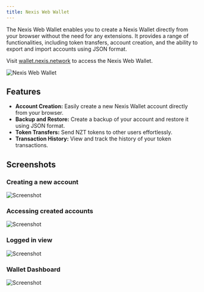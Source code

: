 ```yaml
---
title: Nexis Web Wallet
---
```


The Nexis Web Wallet enables you to create a Nexis Wallet directly from your browser without the need for any extensions. It provides a range of functionalities, including token transfers, account creation, and the ability to export and import accounts using JSON format.

Visit [wallet.nexis.network](https://wallet.nexis.network/) to access the Nexis Web Wallet.

![Nexis Web Wallet](https://private-user-images.githubusercontent.com/166897641/324995004-c433dfb6-e53a-47fd-bd4a-14a3e16088c8.png?jwt=eyJhbGciOiJIUzI1NiIsInR5cCI6IkpXVCJ9.eyJpc3MiOiJnaXRodWIuY29tIiwiYXVkIjoicmF3LmdpdGh1YnVzZXJjb250ZW50LmNvbSIsImtleSI6ImtleTUiLCJleHAiOjE3MTM5MDc4MTEsIm5iZiI6MTcxMzkwNzUxMSwicGF0aCI6Ii8xNjY4OTc2NDEvMzI0OTk1MDA0LWM0MzNkZmI2LWU1M2EtNDdmZC1iZDRhLTE0YTNlMTYwODhjOC5wbmc_WC1BbXotQWxnb3JpdGhtPUFXUzQtSE1BQy1TSEEyNTYmWC1BbXotQ3JlZGVudGlhbD1BS0lBVkNPRFlMU0E1M1BRSzRaQSUyRjIwMjQwNDIzJTJGdXMtZWFzdC0xJTJGczMlMkZhd3M0X3JlcXVlc3QmWC1BbXotRGF0ZT0yMDI0MDQyM1QyMTI1MTFaJlgtQW16LUV4cGlyZXM9MzAwJlgtQW16LVNpZ25hdHVyZT1lM2Y2MzU1MjY4MTEzZmYwZWNiZjQ0NmE0NzcwYmNmODQ0NzlmYzFkYWRkMmY0YTg4NzhkZGFlOGE2ODEyMjUxJlgtQW16LVNpZ25lZEhlYWRlcnM9aG9zdCZhY3Rvcl9pZD0wJmtleV9pZD0wJnJlcG9faWQ9MCJ9.eoO2u86-0OHWlsExBrLGMT4Fva38ehrhxiGXEmIIJH0)

## Features

- **Account Creation:** Easily create a new Nexis Wallet account directly from your browser.
- **Backup and Restore:** Create a backup of your account and restore it using JSON format.
- **Token Transfers:** Send NZT tokens to other users effortlessly.
- **Transaction History:** View and track the history of your token transactions.

## Screenshots

### Creating a new account

![Screenshot](https://github.com/0xdetonation/nexis-dapps-screenshots/assets/166897641/8d8dfd9b-b154-455b-af40-cf1b668d24c2)

### Accessing created accounts

![Screenshot](https://github.com/0xdetonation/nexis-dapps-screenshots/assets/166897641/6e1724c1-cad4-4473-8d02-04afd3b2fc25)

### Logged in view

![Screenshot](https://github.com/0xdetonation/nexis-dapps-screenshots/assets/166897641/63c998b8-ccfc-4cce-ae29-b3a796cd703d)

### Wallet Dashboard 

![Screenshot](https://github.com/0xdetonation/nexis-dapps-screenshots/assets/166897641/57a9f626-8280-4bec-afdb-3212e33c7e37)